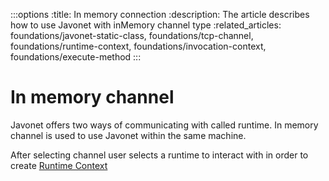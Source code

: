 :::options
:title: In memory connection
:description: The article describes how to use Javonet with inMemory channel type
:related_articles: foundations/javonet-static-class, foundations/tcp-channel, foundations/runtime-context, foundations/invocation-context, foundations/execute-method
:::

# In memory channel

Javonet offers two ways of communicating with called runtime. In memory channel is used to use Javonet within the same machine.  
  
After selecting channel user selects a runtime to interact with in order to create [Runtime Context](https://www.javonet.com/guides/v2/`{calling_technology}`/`{called_technology}`/foundations/runtime-context.md)  